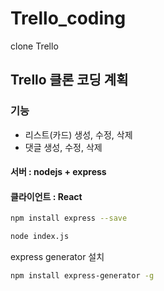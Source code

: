 # Trello_coding
clone Trello

## Trello 클론 코딩 계획

### 기능

- 리스트(카드) 생성, 수정, 삭제
- 댓글 생성, 수정, 삭제

#### 서버 : nodejs + express

#### 클라이언트 : React

```bash
npm install express --save
```

```bash
node index.js
```

express generator 설치

```bash
npm install express-generator -g
```

